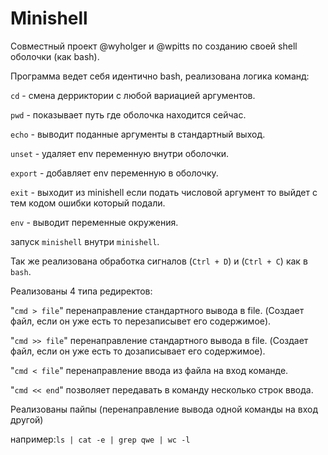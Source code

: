 # Minishell

Совместный проект @wyholger и @wpitts по созданию своей shell оболочки (как bash).

Программа ведет себя идентично bash, реализована логика команд:

`cd` - смена дерриктории с любой вариацией аргументов.

`pwd` - показывает путь где оболочка находится сейчас.

`echo` - выводит поданные аргументы в стандартный выход.

`unset` - удаляет env переменную внутри оболочки.

`export` - добавляет env переменную в оболочку.

`exit` - выходит из minishell если подать числовой аргумент то выйдет с тем кодом ошибки который подали.

`env` - выводит переменные окружения.

запуск `minishell` внутри `minishell`.

Так же реализована обработка сигналов (`Ctrl + D`) и (`Ctrl + С`) как в `bash`.

Реализованы 4 типа редиректов:

"`cmd > file`" перенаправление стандартного вывода в file. (Создает файл, если он уже есть то перезаписывет его содержимое).

"`cmd >> file`" перенаправление стандартного вывода в file. (Создает файл, если он уже есть то дозаписывает его содержимое).

"`cmd < file`" перенаправление ввода из файла на вход команде.

"`cmd << end`" позволяет передавать в команду несколько строк ввода.

Реализованы пайпы (перенаправление вывода одной команды на вход другой)

например:`ls | cat -e | grep qwe | wc -l`
